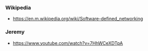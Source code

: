 ### Wikipedia
- https://en.m.wikipedia.org/wiki/Software-defined_networking

### Jeremy
- https://www.youtube.com/watch?v=7HhWCeXDTpA
